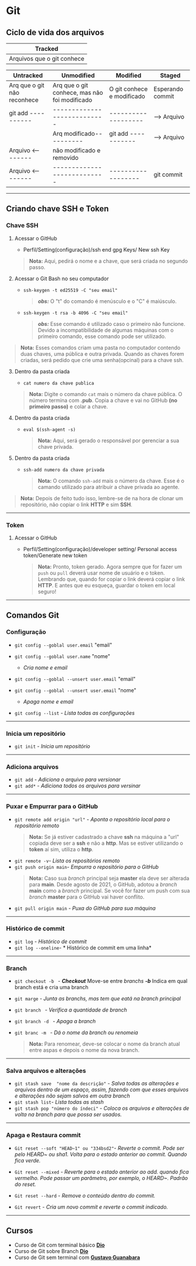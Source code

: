 # Git

## Ciclo de vida dos arquivos
   |                Tracked                   |
   |         ---                              |
   |            Arquivos que o git conhece    |
   
   Untracked  | Unmodified | Modified | Staged
   |---       |---         |----       |---
   Arq que o git não reconhece | Arq que o git conhece, mas não foi modificado | O git conhece e modificado | Esperando commit
   git add ----------|---------------------------|-------------------|--> Arquivo
   |                  | Arq modificado----------| git add -----------|--> Arquivo
   | Arquivo <--------| não modificado  e removido|                  |           
   | Arquivo <--------|---------------------------|------------------| git commit
   
   ***

## Criando chave SSH e Token

### Chave SSH

 1. Acessar o GitHub
    
    * Perfil/Setting(configuração)/ssh end gpg Keys/ New ssh Key
     > **Nota:** Aqui, pedirá o nome e a chave, que será criada no segundo passo.
 1. Acessar o Git Bash no seu computador
 
     * `ssh-keygen -t ed25519 -C "seu email"` 
     
          > ***obs:*** O "t" do comando é menúsculo e o "C" é maiúsculo.
      
      * `ssh-keygen -t rsa -b 4096 -C "seu email"`
      
          > ***obs:*** Esse comando é utilizado caso o primeiro não funcione. Devido a incompatibilidade de algumas máquinas com o primeiro comando, esse comando pode ser utilizado.
     
  > **Nota:** Esses comandos criam uma pasta no computador contendo duas chaves, uma pública e outra privada. Quando as chaves forem criadas, será pedido que crie uma senha(opcinal) para a chave ssh.
  
  3. Dentro da pasta criada
  
      * `cat numero da chave publica`
      
       > **Nota:** Digite o comando `cat` mais o número da chave pública. O número termina com **.pub**. Copia a chave e vai no GitHub **(no primeiro passo)** e colar a chave.
       
  4. Dentro da pasta criada
  
       * `eval $(ssh-agent -s)`
       
          > **Nota:** Aqui, será gerado o responsável por gerenciar a sua chave privada.
 
  5. Dentro da pasta criada
    
       * `ssh-add numero da chave privada`
       
          > **Nota:**  O comando `ssh-add` mais o número da chave. Esse é o camando utilizado para atribuir a chave privada ao agente.
    
    
 > **Nota:** Depois de feito tudo isso, lembre-se de na hora de clonar um repositório, não copiar o link **HTTP** e sim **SSH**.
 
 ***

### Token

 1. Acessar o GitHub
   
     * Perfil/Setting(configuração)/developer setting/ Personal access token/Generate new token
      
        > **Nota:** Pronto, token gerado. Agora sempre que for fazer um `push` ou `pull` deverá usar nome de usuário e o token. Lembrando que, quando for copiar o link  deverá copiar o link **HTTP**. E antes que eu esqueça, guardar o token em local seguro!
___

## Comandos Git

### Configuração

* `git config --goblal user.email` "email" 
* `git config --goblal user.name` "nome"
   
   * *Cria nome e email*
   
* `git config --goblal --unsert user.email` "email"
* `git config --goblal --unsert user.email` "nome" 

   * *Apaga nome e email*
   
* `git config --list` - *Lista todas as configurações*

___

### Inicia um repositório

* `git init` - *Inicia um repositório*
___

### Adiciona arquivos 

* `git add` - *Adiciona o arquivo para versionar*
* `git add*` - *Adiciona todos os arquivos para versinar*
___

### Puxar e Empurrar para o GitHub

* `git remote add origin "url"` - *Aponta o repositório local para o repositório remoto*
  > **Nota:** Se já estiver cadastrado a chave **ssh** na máquina a "url" copiada deve ser a **ssh** e não a  **http**. Mas se estiver utilizando o **token** aí sim, utiliza o **http**.  
* `git remote -v`- *Lista os repositórios remoto*
* `git push origin main`- *Empurra o repositório para o GitHub*
  > **Nota:** Caso sua _branch_ principal seja __master__ ela deve ser alterada para __main__. Desde agosto de 2021, o GitHub, adotou a _branch_ __main__ como a _branch_ principal. Se você for fazer um push com sua _branch_ __master__ para o GitHub vai haver conflito.
* `git pull origin main` - *Puxa do GitHub para sua máquina*
___

### Histórico de commit

* `git log` - *Histórico de commit*
* `git log --oneline`- * Histórico de commit em uma linha*

___
### Branch

* `git checkout -b ` - *___Checkout___* Move-se entre _branchs_
                       *___-b___* Indica em qual branch está e cria uma branch
                       
* `git marge` - *Junta as _branchs_, mas tem que eatá na branch principal*

* `git branch ` - *Verifica a quantidade de branch*
* `git branch -d ` - *Apaga a branch* 
* `git branc -m ` -  *Dá o nome da branch ou renomeia*
  >**Nota:** Para renomear, deve-se colocar o nome da branch atual entre aspas e depois o nome da nova branch.
 
 ___ 
 
 
 ### Salva arquivos e alterações 
  
* `git stash save  "nome da descrição"` - *Salva todas as alterações e arquivos dentro de um espaço, assim, fazendo com que esses arquivos e alterações não sejam salvos em outra branch*
* `git stash list`- *Lista todas as stash*
* `git stash pop "número do índeci"` - *Coloca os arquivos e alterações de volta na branch para que possa ser usados.*

___

### Apaga e Restaura commit

* `Git reset --soft "HEAD~1" ou "334bsd2"`- *Reverte o commit. Pode ser pelo HEARD~ ou sha1. Volta para o estado anterior ao commit. Quando fica verde.*
 
*  `Git reset --mixed` - *Reverte para o estado anterior ao add. quando fica vermelho. Pode passar um parâmetro, por exemplo, o HEARD~. Padrão do reset.*

* `Git reset --hard` - *Remove o conteúdo dentro do commit.*

* `Git revert` - *Cria um novo commit e reverte o commit indicado.*

___

## Cursos

 * Curso de Git com terminal básico [**Dio**](https://web.dio.me/course/introducao-ao-git-e-ao-github/learning/75b9fe49-6ed4-4480-83a7-7e37fc356aa9/?back=/browse)
 * Curso de Git sobre Branch [**Dio**](https://web.dio.me/course/trabalhando-com-branches-no-github/learning/32d05c5a-53b7-4f1d-a798-b9a8658240de/?back=/browse)
 * Curso de Git sem terminal com [**Gustavo Guanabara**](https://www.youtube.com/watch?v=xEKo29OWILE&list=PLHz_AreHm4dm7ZULPAmadvNhH6vk9oNZA)
